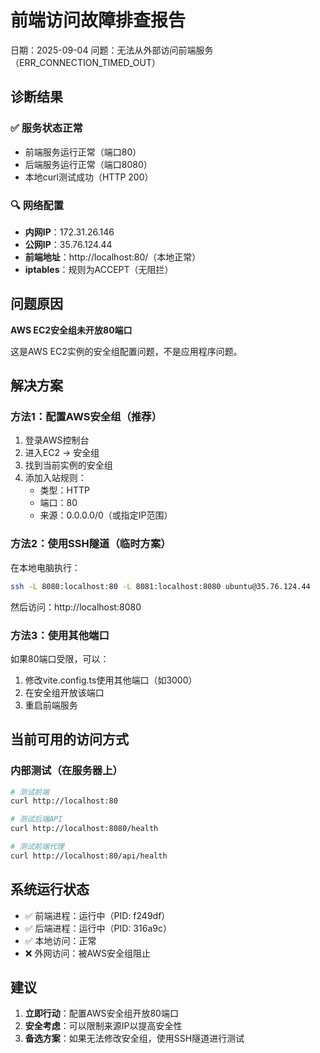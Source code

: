 # 前端访问故障排查报告
日期：2025-09-04
问题：无法从外部访问前端服务（ERR_CONNECTION_TIMED_OUT）

## 诊断结果

### ✅ 服务状态正常
- 前端服务运行正常（端口80）
- 后端服务运行正常（端口8080）
- 本地curl测试成功（HTTP 200）

### 🔍 网络配置
- **内网IP**：172.31.26.146
- **公网IP**：35.76.124.44
- **前端地址**：http://localhost:80/（本地正常）
- **iptables**：规则为ACCEPT（无阻拦）

## 问题原因

**AWS EC2安全组未开放80端口**

这是AWS EC2实例的安全组配置问题，不是应用程序问题。

## 解决方案

### 方法1：配置AWS安全组（推荐）
1. 登录AWS控制台
2. 进入EC2 -> 安全组
3. 找到当前实例的安全组
4. 添加入站规则：
   - 类型：HTTP
   - 端口：80
   - 来源：0.0.0.0/0（或指定IP范围）

### 方法2：使用SSH隧道（临时方案）
在本地电脑执行：
```bash
ssh -L 8080:localhost:80 -L 8081:localhost:8080 ubuntu@35.76.124.44
```
然后访问：http://localhost:8080

### 方法3：使用其他端口
如果80端口受限，可以：
1. 修改vite.config.ts使用其他端口（如3000）
2. 在安全组开放该端口
3. 重启前端服务

## 当前可用的访问方式

### 内部测试（在服务器上）
```bash
# 测试前端
curl http://localhost:80

# 测试后端API
curl http://localhost:8080/health

# 测试前端代理
curl http://localhost:80/api/health
```

## 系统运行状态

- ✅ 前端进程：运行中（PID: f249df）
- ✅ 后端进程：运行中（PID: 316a9c）
- ✅ 本地访问：正常
- ❌ 外网访问：被AWS安全组阻止

## 建议

1. **立即行动**：配置AWS安全组开放80端口
2. **安全考虑**：可以限制来源IP以提高安全性
3. **备选方案**：如果无法修改安全组，使用SSH隧道进行测试